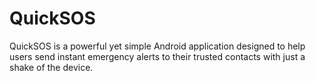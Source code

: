 # QuickSOS
QuickSOS is a powerful yet simple Android application designed to help users send instant emergency alerts to their trusted contacts with just a shake of the device.

